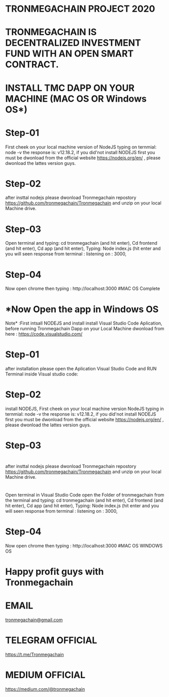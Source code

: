 # TRONMEGACHAIN PROJECT 2020
# TRONMEGACHAIN IS  DECENTRALIZED INVESTMENT FUND WITH AN OPEN SMART CONTRACT.
#
#
#
# INSTALL TMC DAPP ON YOUR MACHINE (MAC OS OR Windows OS*)
#
# Step-01
First cheek on your local machine version of NodeJS typing on ternmial: node -v the response is: v12.18.2, if you did'not install NODEJS first you must be dwonload from the official website https://nodejs.org/en/ , please dwonload the lattes version guys.

# Step-02
after insttal nodejs please dwonload Tronmegachain repostory https://github.com/tronmegachain/Tronmegachain  and unzip on your local Machine drive.
#
# Step-03
Open terminal and  typing:  cd tronmegachain (and hit enter), Cd frontend (and hit enter), Cd app (and hit enter), Typing: Node index.js (hit enter and you will seen response from terminal :  listening on : 3000,
#
# Step-04
Now open chrome then typing : http://localhost:3000
#MAC OS Complete
#
#
#
# *Now Open the app in Windows OS
Note* :First intsall NODEJS and install install  Visual Studio Code Aplication, before running Tronmegachain Dapp on your Local Machine dwonload from here : https://code.visualstudio.com/

# Step-01
after installation please open the Aplication Visual Studio Code and RUN Terminal inside Visual studio code:
#
# Step-02
install NODEJS, First cheek on your local machine version NodeJS typing in ternmial: node -v the response is: v12.18.2, if you did'not install NODEJS first you must be dwonload from the official website https://nodejs.org/en/ , please dwonload the lattes version guys. 
#
# Step-03
#
after insttal nodejs please dwonload Tronmegachain repostory https://github.com/tronmegachain/Tronmegachain  and unzip on your local Machine drive.
#
Open terminal in Visual Studio Code open the Folder of tronmegachain from the terminal and  typing:  cd tronmegachain (and hit enter), Cd frontend (and hit enter), Cd app (and hit enter), Typing: Node index.js (hit enter and you will seen response from terminal :  listening on : 3000,
# Step-04
Now open chrome then typing : http://localhost:3000
#MAC OS WINDOWS OS
#
#
#
#
# Happy profit guys with Tronmegachain

# EMAIL
tronmegachain@gmail.com
#
# TELEGRAM OFFICIAL
https://t.me/Tronmegachain

# MEDIUM OFFICIAL
https://medium.com/@tronmegachain

